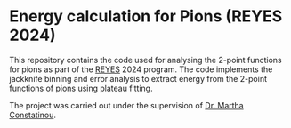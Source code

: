 # Energy calculation for Pions (REYES 2024)
This repository contains the code used for analysing the $2$-point functions for pions as part of the [REYES](https://physics.berkeley.edu/visiting-students/reyes-remote-experience-young-engineers-and-scientists) 2024 program. The code implements the jackknife binning and error analysis to extract energy from the $2$-point functions of pions using plateau fitting.

The project was carried out under the supervision of [Dr. Martha Constatinou](https://phys.cst.temple.edu/martha-constantinou.html).

